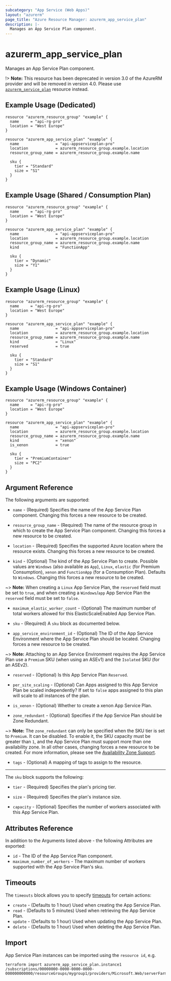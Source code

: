 ```yaml
---
subcategory: "App Service (Web Apps)"
layout: "azurerm"
page_title: "Azure Resource Manager: azurerm_app_service_plan"
description: |-
  Manages an App Service Plan component.
---
```


# azurerm_app_service_plan

Manages an App Service Plan component.

!> **Note:** This resource has been deprecated in version 3.0 of the AzureRM provider and will be removed in version 4.0. Please use [`azurerm_service_plan`](https://registry.terraform.io/providers/hashicorp/azurerm/latest/docs/resources/service_plan) resource instead.

## Example Usage (Dedicated)

```hcl
resource "azurerm_resource_group" "example" {
  name     = "api-rg-pro"
  location = "West Europe"
}

resource "azurerm_app_service_plan" "example" {
  name                = "api-appserviceplan-pro"
  location            = azurerm_resource_group.example.location
  resource_group_name = azurerm_resource_group.example.name

  sku {
    tier = "Standard"
    size = "S1"
  }
}
```

## Example Usage (Shared / Consumption Plan)

```hcl
resource "azurerm_resource_group" "example" {
  name     = "api-rg-pro"
  location = "West Europe"
}

resource "azurerm_app_service_plan" "example" {
  name                = "api-appserviceplan-pro"
  location            = azurerm_resource_group.example.location
  resource_group_name = azurerm_resource_group.example.name
  kind                = "FunctionApp"

  sku {
    tier = "Dynamic"
    size = "Y1"
  }
}
```

## Example Usage (Linux)

```hcl
resource "azurerm_resource_group" "example" {
  name     = "api-rg-pro"
  location = "West Europe"
}

resource "azurerm_app_service_plan" "example" {
  name                = "api-appserviceplan-pro"
  location            = azurerm_resource_group.example.location
  resource_group_name = azurerm_resource_group.example.name
  kind                = "Linux"
  reserved            = true

  sku {
    tier = "Standard"
    size = "S1"
  }
}
```

## Example Usage (Windows Container)

```hcl
resource "azurerm_resource_group" "example" {
  name     = "api-rg-pro"
  location = "West Europe"
}

resource "azurerm_app_service_plan" "example" {
  name                = "api-appserviceplan-pro"
  location            = azurerm_resource_group.example.location
  resource_group_name = azurerm_resource_group.example.name
  kind                = "xenon"
  is_xenon            = true

  sku {
    tier = "PremiumContainer"
    size = "PC2"
  }
}
```

## Argument Reference

The following arguments are supported:

* `name` - (Required) Specifies the name of the App Service Plan component. Changing this forces a new resource to be created.

* `resource_group_name` - (Required) The name of the resource group in which to create the App Service Plan component. Changing this forces a new resource to be created.

* `location` - (Required) Specifies the supported Azure location where the resource exists. Changing this forces a new resource to be created.

* `kind` - (Optional) The kind of the App Service Plan to create. Possible values are `Windows` (also available as `App`), `Linux`, `elastic` (for Premium Consumption), `xenon` and `FunctionApp` (for a Consumption Plan). Defaults to `Windows`. Changing this forces a new resource to be created.

~> **Note:** When creating a `Linux` App Service Plan, the `reserved` field must be set to `true`, and when creating a `Windows`/`app` App Service Plan the `reserved` field must be set to `false`.

* `maximum_elastic_worker_count` - (Optional) The maximum number of total workers allowed for this ElasticScaleEnabled App Service Plan.

* `sku` - (Required) A `sku` block as documented below.

* `app_service_environment_id` - (Optional) The ID of the App Service Environment where the App Service Plan should be located. Changing forces a new resource to be created.

~> **Note:** Attaching to an App Service Environment requires the App Service Plan use a `Premium` SKU (when using an ASEv1) and the `Isolated` SKU (for an ASEv2).

* `reserved` - (Optional) Is this App Service Plan `Reserved`.

* `per_site_scaling` - (Optional) Can Apps assigned to this App Service Plan be scaled independently? If set to `false` apps assigned to this plan will scale to all instances of the plan.

* `is_xenon` - (Optional) Whether to create a xenon App Service Plan.

* `zone_redundant` - (Optional) Specifies if the App Service Plan should be Zone Redundant.

~> **Note:** The `zone_redundant` can only be specified when the SKU tier is set to `Premium`. It can be disabled. To enable it, the SKU capacity must be greater than `1`, and the App Service Plan must support more than one availability zone. In all other cases, changing forces a new resource to be created. For more information, please see the [Availability Zone Support](https://learn.microsoft.com/en-us/azure/reliability/reliability-app-service?tabs=azurecli&pivots=free-shared-basic#availability-zone-support). 

* `tags` - (Optional) A mapping of tags to assign to the resource.

---

The `sku` block supports the following:

* `tier` - (Required) Specifies the plan's pricing tier.

* `size` - (Required) Specifies the plan's instance size.

* `capacity` - (Optional) Specifies the number of workers associated with this App Service Plan.

## Attributes Reference

In addition to the Arguments listed above - the following Attributes are exported:

* `id` - The ID of the App Service Plan component.
* `maximum_number_of_workers` - The maximum number of workers supported with the App Service Plan's sku.

## Timeouts

The `timeouts` block allows you to specify [timeouts](https://www.terraform.io/language/resources/syntax#operation-timeouts) for certain actions:

* `create` - (Defaults to 1 hour) Used when creating the App Service Plan.
* `read` - (Defaults to 5 minutes) Used when retrieving the App Service Plan.
* `update` - (Defaults to 1 hour) Used when updating the App Service Plan.
* `delete` - (Defaults to 1 hour) Used when deleting the App Service Plan.

## Import

App Service Plan instances can be imported using the `resource id`, e.g.

```shell
terraform import azurerm_app_service_plan.instance1 /subscriptions/00000000-0000-0000-0000-000000000000/resourceGroups/mygroup1/providers/Microsoft.Web/serverFarms/instance1
```
